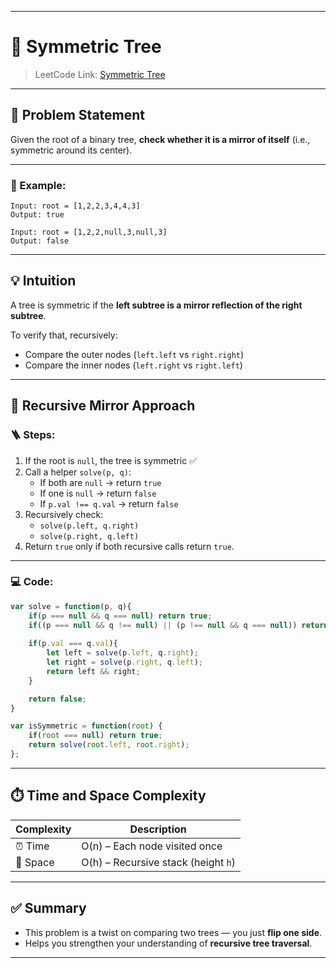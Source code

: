 
---

# 🔁 Symmetric Tree

> LeetCode Link: [Symmetric Tree](https://leetcode.com/problems/symmetric-tree/)

---

## 🧠 Problem Statement

Given the root of a binary tree, **check whether it is a mirror of itself** (i.e., symmetric around its center).

---

### 📌 Example:

```
Input: root = [1,2,2,3,4,4,3]
Output: true

Input: root = [1,2,2,null,3,null,3]
Output: false
```

---

## 💡 Intuition

A tree is symmetric if the **left subtree is a mirror reflection of the right subtree**.

To verify that, recursively:
- Compare the outer nodes (`left.left` vs `right.right`)
- Compare the inner nodes (`left.right` vs `right.left`)

---

## 🔁 Recursive Mirror Approach

### 🪜 Steps:

1. If the root is `null`, the tree is symmetric ✅
2. Call a helper `solve(p, q)`:
   - If both are `null` → return `true`
   - If one is `null` → return `false`
   - If `p.val !== q.val` → return `false`
3. Recursively check:
   - `solve(p.left, q.right)`
   - `solve(p.right, q.left)`
4. Return `true` only if both recursive calls return `true`.

---

### 💻 Code:
```javascript
var solve = function(p, q){
    if(p === null && q === null) return true;
    if((p === null && q !== null) || (p !== null && q === null)) return false;
    
    if(p.val === q.val){
        let left = solve(p.left, q.right);
        let right = solve(p.right, q.left);
        return left && right;
    }

    return false;
}

var isSymmetric = function(root) {
    if(root === null) return true;
    return solve(root.left, root.right);
};
```

---

## ⏱️ Time and Space Complexity

| Complexity | Description                          |
|------------|--------------------------------------|
| ⏰ Time     | O(n) – Each node visited once        |
| 🧠 Space    | O(h) – Recursive stack (height `h`)  |

---

## ✅ Summary

- This problem is a twist on comparing two trees — you just **flip one side**.
- Helps you strengthen your understanding of **recursive tree traversal**.

---
